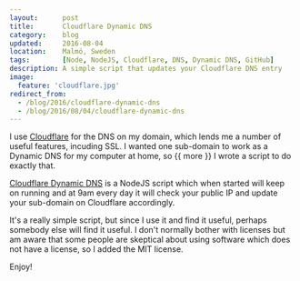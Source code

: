 ```yaml
---
layout:      post
title:       Cloudflare Dynamic DNS
category:    blog
updated:     2016-08-04
location:    Malmö, Sweden
tags:        [Node, NodeJS, Cloudflare, DNS, Dynamic DNS, GitHub]
description: A simple script that updates your Cloudflare DNS entry
image:
  feature: 'cloudflare.jpg'
redirect_from:
  - /blog/2016/cloudflare-dynamic-dns
  - /blog/2016/08/04/cloudflare-dynamic-dns
---
```


I use [Cloudflare](https://www.cloudflare.com) for the DNS on my domain, which lends me a number of useful features, incuding SSL.
I wanted one sub-domain to work as a Dynamic DNS for my computer at home, so {{ more }} I wrote a script to do exactly that.

[Cloudflare Dynamic DNS](https://github.com/Cyberlane/Cloudflare-Dynamic-DNS) is a NodeJS script which when started will keep on running and at 9am every day it will check your public IP and update your sub-domain on Cloudflare accordingly.

It's a really simple script, but since I use it and find it useful, perhaps somebody else will find it useful. I don't normally bother with licenses but am aware that some people are skeptical about using software which does not have a license, so I added the MIT license.

Enjoy!